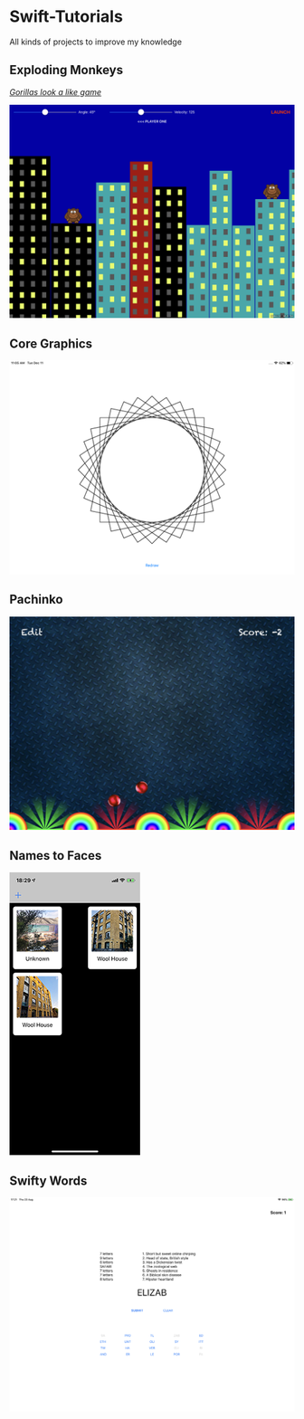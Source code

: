 # Swift-Tutorials
All kinds of projects to improve my knowledge

## Exploding Monkeys
_[Gorillas look a like game](https://en.wikipedia.org/wiki/Gorillas_(video_game))_

[![Screenshot Exploding Monkeys](Assets/5-exploding-monkeys.png)](/Exploding%20Monkeys)

## Core Graphics

[![Screenshot Core Graphics](Assets/4-core-graphics.png)](/Core%20Graphics)


## Pachinko

[![Pachinko](Assets/3-pachinko.jpeg)](/Pachinko)

## Names to Faces

[![Screenshot Names to Faces](Assets/2-names-to-faces.png)](/Names%20to%20Faces)


## Swifty Words

[![Screenshot Swifty Words](Assets/1-swifty-words.jpeg)](/Swifty%20Words)
